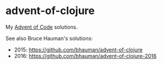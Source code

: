 # advent-of-clojure
My [Advent of Code](http://adventofcode.com/) solutions.

See also Bruce Hauman's solutions: 
* 2015: https://github.com/bhauman/advent-of-clojure
* 2016: https://github.com/bhauman/advent-of-clojure-2016
